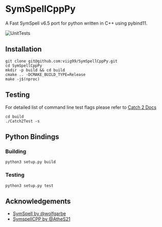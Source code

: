 # SymSpellCppPy
A Fast SymSpell v6.5 port for python written in C++ using pybind11.

![UnitTests](https://github.com/viig99/SymSpellCppPy/workflows/UnitTests/badge.svg)

## Installation
```shell script
git clone git@github.com:viig99/SymSpellCppPy.git
cd SymSpellCppPy
mkdir -p build && cd build
cmake .. -DCMAKE_BUILD_TYPE=Release
make -j$(nproc)
```

## Testing
For detailed list of command line test flags please refer to [Catch 2 Docs](https://github.com/catchorg/Catch2/blob/master/docs/command-line.md#top)
```shell script
cd build
./Catch2Test -s
```

## Python Bindings

### Building
```shell script
python3 setup.py build
```

### Testing
```shell script
python3 setup.py test
```

## Acknowledgements
* [SymSpell by @wolfgarbe](https://github.com/wolfgarbe/SymSpell)
* [SymspellCPP by @AtheS21](https://github.com/AtheS21/SymspellCPP)